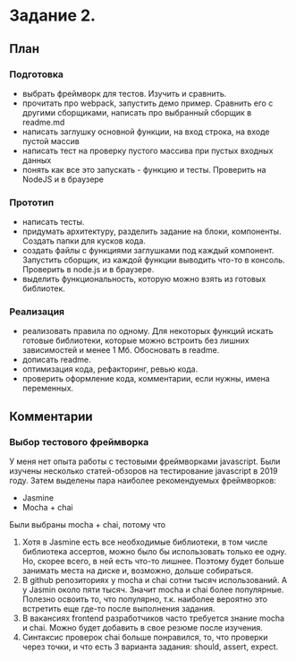 # Задание 2.

## План

### Подготовка

* выбрать фреймворк для тестов. Изучить и сравнить.
* прочитать про webpack, запустить демо пример. Сравнить его с другими сборщиками, написать про выбранный сборщик в readme.md
* написать заглушку основной функции, на вход строка, на входе пустой массив
* написать тест на проверку пустого массива при пустых входных данных
* понять как все это запускать - функцию и тесты. Проверить на NodeJS и в браузере

### Прототип

* написать тесты.
* придумать архитектуру, разделить задание на блоки, компоненты. Создать папки для кусков кода.
* создать файлы с функциями заглушками под каждый компонент. Запустить сборщик, из каждой функции выводить что-то в консоль. Проверить в node.js и в браузере.
* выделить функциональность, которую можно взять из готовых библиотек.

### Реализация

* реализовать правила по одному. Для некоторых функций искать готовые библиотеки, которые можно встроить без лишних зависимостей и менее 1 Мб. Обосновать в readme.
* дописать readme.
* оптимизация кода, рефакторинг, ревью кода.
* проверить оформление кода, комментарии, если нужны, имена переменных.


## Комментарии

### Выбор тестового фреймворка

У меня нет опыта работы с тестовыми фреймворками javascript. Были изучены несколько статей-обзоров на тестирование javascript в 2019 году. Затем выделены пара наиболее рекомендуемых фреймворков:
* Jasmine
* Mocha + chai

Были выбраны mocha + chai, потому что
1. Хотя в Jasmine есть все необходимые библиотеки, в том числе библиотека ассертов, можно было бы использовать только ее одну. Но, скорее всего, в ней есть что-то лишнее. Поэтому будет больше занимать места на диске и, возможно, дольше собираться.
2. В github репозиториях у mocha и chai сотни тысяч использований. А у Jasmin около пяти тысяч. Значит mocha и chai более популярные. Полезно освоить то, что популярно, т.к. наиболее вероятно это встретить еще где-то после выполнения задания. 
3. В вакансиях frontend разработчиков часто требуется знание mocha и chai. Можно будет добавить в свое резюме после изучения.
4. Синтаксис проверок chai больше понравился, то, что проверки через точки, и что есть 3 варианта задания: should, assert, expect.
